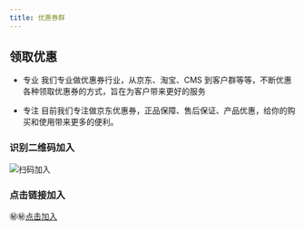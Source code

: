 ```yaml
---
title: 优惠券群
---
```


## 领取优惠

- 专业
  我们专业做优惠券行业，从京东、淘宝、CMS 到客户群等等，不断优惠各种领取优惠券的方式，旨在为客户带来更好的服务

- 专注
  目前我们专注做京东优惠券，正品保障、售后保证、产品优惠，给你的购买和使用带来更多的便利。

### 识别二维码加入

![扫码加入](/images/jd.webp)

### 点击链接加入

㊙️㊙️[点击加入](https://work.weixin.qq.com/gm/6c83ecabb445ff6f13b95498a91c03e1)
